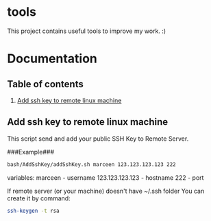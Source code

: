 # tools

This project contains useful tools to improve my work. :)

Documentation
=============

Table of contents
-----------------

1. [Add ssh key to remote linux machine](#add_ssh_key)

<a name="add_shh_key"></a>
Add ssh key to remote linux machine
-----------------------------------

This script send and add your public SSH Key to Remote Server.

###Example###

```bash
bash/AddSshKey/addSshKey.sh marceen 123.123.123.123 222
```

variables:
marceen - username
123.123.123.123 - hostname
222 - port

If remote server (or your machine) doesn't have ~/.ssh folder You can create it by command:

```bash
ssh-keygen -t rsa
```
